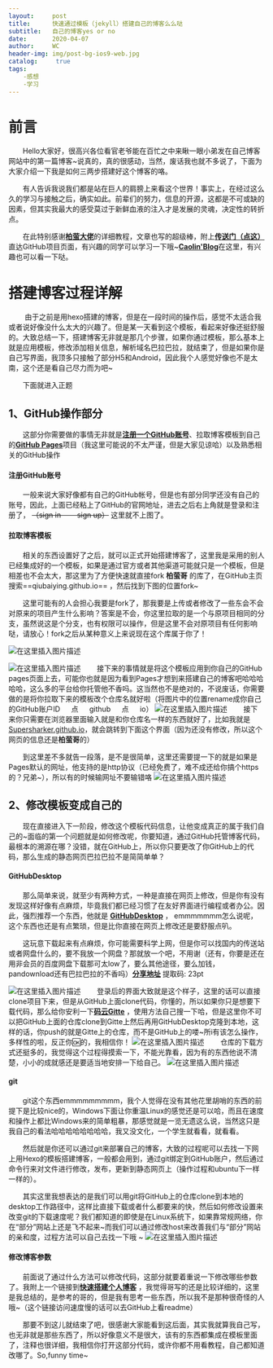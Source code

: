 ```yaml
---
layout:     post
title:      快速通过模板（jekyll）搭建自己的博客么么哒
subtitle:   自己的博客yes or no
date:       2020-04-07
author:     WC
header-img: img/post-bg-ios9-web.jpg
catalog: 	 true
tags:
    -感想
    -学习
---
```

# 前言
&#8195;&#8195;Hello大家好，很高兴各位看官老爷能在百忙之中来瞅一眼小弟发在自己博客网站中的第一篇博客~说真的，真的很感动，当然，废话我也就不多说了，下面为大家介绍一下我是如何三两步搭建好这个博客的咯。

&#8195;&#8195;有人告诉我说我们都是站在巨人的肩膀上来看这个世界！事实上，在经过这么久的学习与接触之后，确实如此。前辈们的努力，信息的开源，这都是不可或缺的因素，但其实我最大的感受莫过于新鲜血液的注入才是发展的灵魂，决定性的转折点。

&#8195;&#8195;在此特别感谢[**柏萤大佬**](http://qiubaiying.vip/)的详细教程，文章也写的超级棒，附上[**传送门（点这）**](https://github.com/qiubaiying/qiubaiying.github.io)直达GitHub项目页面，有兴趣的同学可以学习一下哦~[**Caolin'Blog**](https://zhangcaocao.github.io/)在这里，有兴趣也可以看一下哒。
#  搭建博客过程详解
&#8195;&#8195; 由于之前是用hexo搭建的博客，但是在一段时间的操作后，感觉不太适合我或者说好像没什么太大的兴趣了。但是某一天看到这个模板，看起来好像还挺舒服的。大致总结一下，搭建博客无非就是那几个步骤，如果你通过模板，那么基本上就是应用模板，修改添加相关信息，解析域名巴拉巴拉，就结束了，但是如果你是自己写界面，我顶多只接触了部分H5和Android，因此我个人感觉好像也不是太南，这个还是看自己尽力而为吧~

&#8195;&#8195;下面就进入正题
## 1、GitHub操作部分
&#8195;&#8195;这部分你需要做的事情无非就是[**注册一个GitHub账号**](https://github.com/)、拉取博客模板到自己的[**GitHub Pages**](https://pages.github.com/)项目（我这里可能说的不太严谨，但是大家见谅哈）以及熟悉相关的GitHub操作
#### 注册GitHub账号
&#8195;&#8195;一般来说大家好像都有自己的GitHub帐号，但是也有部分同学还没有自己的账号，因此，上面已经粘上了GitHub的官网地址，进去之后右上角就是登录和注册了， ~~（sign in &#8195;&#8195;sign up）~~ 这里就不上图了。

#### 拉取博客模板
&#8195;&#8195;相关的东西设置好了之后，就可以正式开始搭建博客了，这里我是采用的别人已经集成好的一个模板，如果是通过官方或者其他渠道可能就只是一个模板，但是相差也不会太大，那这里为了方便快速就直接fork **柏萤哥** 的库了，在GitHub主页搜索==qiubaiying.github.io== ，然后找到下图的位置fork~


&#8195;&#8195;这里可能有的人会担心我要是fork了，那我要是上传或者修改了一些东会不会对原来的项目产生什么影响？答案是不会，你这里拉取的是一个与原项目相同的分支，虽然说这是个分支，也有权限可以操作，但是这里不会对原项目有任何影响哒，请放心！fork之后从某种意义上来说现在这个库属于你了！

![在这里插入图片描述](https://img-blog.csdnimg.cn/20200407173116227.png?x-oss-process=image/watermark,type_ZmFuZ3poZW5naGVpdGk,shadow_10,text_aHR0cHM6Ly9ibG9nLmNzZG4ubmV0L3dlaXhpbl80Mzc2MTQ5MQ==,size_16,color_FFFFFF,t_70)

![在这里插入图片描述](https://img-blog.csdnimg.cn/20200407152900777.png?x-oss-process=image/watermark,type_ZmFuZ3poZW5naGVpdGk,shadow_10,text_aHR0cHM6Ly9ibG9nLmNzZG4ubmV0L3dlaXhpbl80Mzc2MTQ5MQ==,size_16,color_FFFFFF,t_70)
&#8195;&#8195;接下来的事情就是将这个模板应用到你自己的GitHub pages页面上去，可能你也就是因为看到Pages才想到来搭建自己的博客吧哈哈哈哈哈，这么多的平台给你托管他不香吗。这当然也不是绝对的，不说废话，你需要做的是将你拉取下来的模板改个仓库名就好啦（将图片中的位置rename成你自己的GitHub账户ID &#8195; 点 &#8195; github &#8195; 点 &#8195; io）
![在这里插入图片描述](https://img-blog.csdnimg.cn/20200407154727652.png?x-oss-process=image/watermark,type_ZmFuZ3poZW5naGVpdGk,shadow_10,text_aHR0cHM6Ly9ibG9nLmNzZG4ubmV0L3dlaXhpbl80Mzc2MTQ5MQ==,size_16,color_FFFFFF,t_70)
&#8195;&#8195;接下来你只需要在浏览器里面输入就是和你仓库名一样的东西就好了，比如我就是[Supersharker.github.io](http://Supersharker.github.io)，就会跳转到下面这个界面（因为还没有修改，所以这个网页的信息还是**柏萤哥**的）


&#8195;&#8195;到这里差不多就告一段落，是不是很简单，这里还需要提一下的就是如果是Pages默认的网址，他支持的是http协议（已经免费了，难不成还给你搞个https的？兄弟~），所以有的时候输网址不要输错咯
![在这里插入图片描述](https://img-blog.csdnimg.cn/20200407155312848.png?x-oss-process=image/watermark,type_ZmFuZ3poZW5naGVpdGk,shadow_10,text_aHR0cHM6Ly9ibG9nLmNzZG4ubmV0L3dlaXhpbl80Mzc2MTQ5MQ==,size_16,color_FFFFFF,t_70)

## 	2、修改模板变成自己的
&#8195;&#8195;现在直接进入下一阶段，修改这个模板代码信息，让他变成真正的属于我们自己的~面临的第一个问题就是如何修改呢，你要知道，通过GitHub托管博客代码，最根本的溯源在哪？没错，就在GitHub上，所以你只要更改了你GitHub上的代码，那么生成的静态网页巴拉巴拉不是简简单单？

#### GitHubDesktop
&#8195;&#8195;那么简单来说，就至少有两种方式，一种是直接在网页上修改，但是你有没有发现这样好像有点麻烦，毕竟我们都已经习惯了在友好界面进行编程或者办公。因此，强烈推荐一个东西，他就是 [**GitHubDesktop**](https://desktop.github.com/) ， emmmmmmm怎么说呢，这个东西也还是有点繁琐，但是比你直接在网页上修改还是要舒服点叭。


&#8195;&#8195;这玩意下载起来有点麻烦，你可能需要科学上网，但是你可以找国内的传送站或者网盘什么的，要不我放一个网盘？那就放一个吧，不用谢（还有，你要是还在用非会员的百度网盘下载那可太low了，要么其他途径，要么加钱，pandownload还有巴拉巴拉的不香吗）[**分享地址**](https://pan.baidu.com/s/1BZHgKqTikt-0rdjcAb9Hqg) 提取码: 23pt 

![在这里插入图片描述](https://img-blog.csdnimg.cn/20200407161608569.png?x-oss-process=image/watermark,type_ZmFuZ3poZW5naGVpdGk,shadow_10,text_aHR0cHM6Ly9ibG9nLmNzZG4ubmV0L3dlaXhpbl80Mzc2MTQ5MQ==,size_16,color_FFFFFF,t_70)
&#8195;&#8195;登录后的界面大致就是这个样子，这里的话可以直接clone项目下来，但是从GitHub上面clone代码，你懂的，所以如果你只是想要下载代码，那么给你安利一下[**码云Gitte**](https://gitee.com/) ，使用方法自己搜一下哈，但是这里你不可以把GitHub上面的仓库clone到Gitte上然后再用GitHubDesktop克隆到本地，这样的话，你push的就是Gitte上的仓库，而不是GitHub上的喽~所i有该怎么操作，多样性的啦，反正你🆗的，我相信你！
![在这里插入图片描述](https://img-blog.csdnimg.cn/20200407162525830.png?x-oss-process=image/watermark,type_ZmFuZ3poZW5naGVpdGk,shadow_10,text_aHR0cHM6Ly9ibG9nLmNzZG4ubmV0L3dlaXhpbl80Mzc2MTQ5MQ==,size_16,color_FFFFFF,t_70)
&#8195;&#8195;仓库的下载方式还挺多的，我觉得这个过程得摸索一下，不能光靠看，因为有的东西他说不清楚，小小的成就感还是要适当地安排一下给自己。
![在这里插入图片描述](https://img-blog.csdnimg.cn/2020040716213411.png?x-oss-process=image/watermark,type_ZmFuZ3poZW5naGVpdGk,shadow_10,text_aHR0cHM6Ly9ibG9nLmNzZG4ubmV0L3dlaXhpbl80Mzc2MTQ5MQ==,size_16,color_FFFFFF,t_70)

#### git
&#8195;&#8195;git这个东西emmmmmmmmm，我个人觉得在没有其他花里胡哨的东西的前提下是比较nice的，Windows下面让你重温Linux的感觉还是可以哈，而且在速度和操作上都比Windows来的简单粗暴，那感觉就是一览无遗这么说，当然这只是我自己的看法哈哈哈哈哈哈哈哈，我又没文化，一个学生就看看，就看看。

&#8195;&#8195;然后就是你还可以通过git来部署自己的博客，大致的过程呢可以去找一下网上用Hexo的模板搭建博客，一般都会用到，通过git绑定到GitHub账户，然后通过命令行来对文件进行修改，发布，更新到静态网页上（操作过程和ubuntu下一样一样的）。

&#8195;&#8195;其实这里我想表达的是我们可以用git将GitHub上的仓库clone到本地的desktop工作路径中，这样比直接下载或者什么都要来的快，然后如何修改设置来改变git的下载速度呢？我们都知道的即使是在Linux系统下，如果靠常规网络，你在“部分”网站上还是飞不起来~而我们可以通过修改host来改善我们与“部分”网站的亲和度，过程方法可以自己去找一下哦 ~ 
![在这里插入图片描述](https://img-blog.csdnimg.cn/20200407163914181.png?x-oss-process=image/watermark,type_ZmFuZ3poZW5naGVpdGk,shadow_10,text_aHR0cHM6Ly9ibG9nLmNzZG4ubmV0L3dlaXhpbl80Mzc2MTQ5MQ==,size_16,color_FFFFFF,t_70)
#### 修改博客参数
&#8195;&#8195;前面说了通过什么方法可以修改代码，这部分就要着重说一下修改哪些参数了。我附上一个链接到[**快速搭建个人博客**](http://qiubaiying.vip/2017/02/06/%E5%BF%AB%E9%80%9F%E6%90%AD%E5%BB%BA%E4%B8%AA%E4%BA%BA%E5%8D%9A%E5%AE%A2/) ，我觉得哥写的还是比较详细的，这里是我总结的，是参考的哥的，但是我有思考一些东西，所以我不是那种很奇怪的人哦~（这个链接访问速度慢的话可以去GitHub上看readme）

&#8195;&#8195;那要不到这儿就结束了吧，很感谢大家能看到这后面，其实我就算我自己写，也无非就是那些东西了，所以好像意义不是很大，该有的东西都集成在模板里面了，注释也很详细，我相信你打开这部分代码，或许你都不用看教程，自己都知道改哪了。So,funny time~